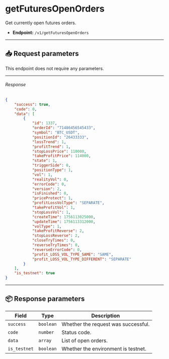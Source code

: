 # getFuturesOpenOrders

Get currently open futures orders.

- **Endpoint:** `/v1/getFuturesOpenOrders`

---

## 📥 Request parameters

This endpoint does not require any parameters.

---

###### Response

```json
{
    "success": true,
    "code": 0,
    "data": [
        {
            "id": 1337,
            "orderId": "71486456545433",
            "symbol": "BTC_USDT",
            "positionId": "26433333",
            "lossTrend": 1,
            "profitTrend": 1,
            "stopLossPrice": 110000,
            "takeProfitPrice": 114000,
            "state": 1,
            "triggerSide": 0,
            "positionType": 1,
            "vol": 1,
            "realityVol": 0,
            "errorCode": 0,
            "version": 2,
            "isFinished": 0,
            "priceProtect": 1,
            "profitLossVolType": "SEPARATE",
            "takeProfitVol": 1,
            "stopLossVol": 1,
            "createTime": 1756113025000,
            "updateTime": 1756113312000,
            "volType": 1,
            "takeProfitReverse": 2,
            "stopLossReverse": 2,
            "closeTryTimes": 0,
            "reverseTryTimes": 0,
            "reverseErrorCode": 0,
            "profit_LOSS_VOL_TYPE_SAME": "SAME",
            "profit_LOSS_VOL_TYPE_DIFFERENT": "SEPARATE"
        }
    ],
    "is_testnet": true
}
```

---

## 📦 Response parameters

| **Field**                      | **Type**    | **Description**                                                       |
|--------------------------------|-------------|-----------------------------------------------------------------------|
| `success`                      | `boolean`   | Whether the request was successful.                                   |
| `code`                         | `number`    | Status code.                                                          |
| `data`                         | `array`     | List of open orders.                                               |
| `is_testnet`                  | `boolean`   | Whether the environment is testnet.                                   |
